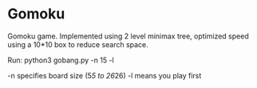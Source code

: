 # Gomoku

Gomoku game. Implemented using 2 level minimax tree, optimized speed using a 10*10 box to reduce search space.

Run:
python3 gobang.py -n 15 -l

-n specifies board size (5*5 to 26*26)
-l means you play first

